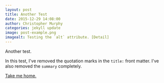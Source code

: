 ```yaml
---
layout: post
title: Another Test
date: 2015-12-29 14:08:00
author: Christopher Murphy
categories: jekyll update
image: post-example.png
imagealt: Testing the `alt` attribute. [Detail]
---
```


Another test.

In this test, I've removed the quotation marks in the `title:` front matter. I've also removed the `summary` completely.

[Take me home.][tiny-books]


[tiny-books]: http://tinybooks.github.io/